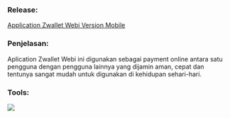 ### Release:
[Application Zwallet Webi Version Mobile](https://zwalletbi.web.app)

### Penjelasan:
  Aplication Zwallet Webi ini digunakan sebagai payment online antara satu pengguna dengan
pengguna lainnya yang dijamin aman, cepat dan tentunya sangat mudah untuk digunakan di kehidupan sehari-hari.

### Tools:
<img src="https://camo.githubusercontent.com/843045709ac42b1dc5098443b2c95c78206d6eeda2ef8e1e0630756b061f6b8e/68747470733a2f2f696d672e736869656c64732e696f2f62616467652f54657874253230456469746f722d56697375616c25323053747564696f253230436f64652d626c75653f266c6f676f3d76697375616c25323073747564696f253230636f6465266c6f676f436f6c6f723d626c7565">
